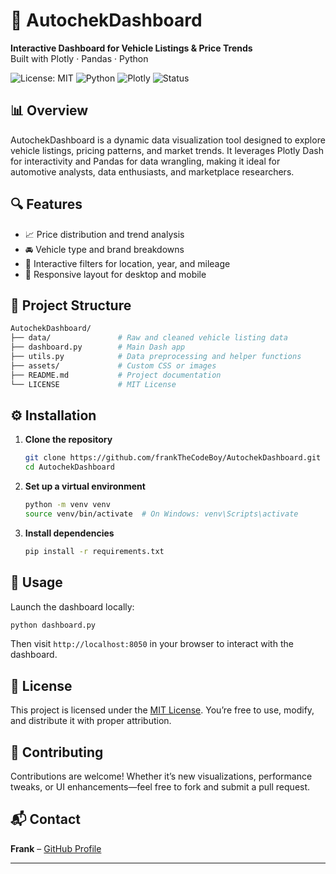 # 🚗 AutochekDashboard

**Interactive Dashboard for Vehicle Listings & Price Trends**  
Built with Plotly · Pandas · Python

![License: MIT](https://img.shields.io/badge/License-MIT-blue.svg)
![Python](https://img.shields.io/badge/Python-3.8%2B-blue.svg)
![Plotly](https://img.shields.io/badge/Plotly-Dash%20Framework-orange.svg)
![Status](https://img.shields.io/badge/Status-Active-brightgreen.svg)

## 📊 Overview

AutochekDashboard is a dynamic data visualization tool designed to explore vehicle listings, pricing patterns, and market trends. It leverages Plotly Dash for interactivity and Pandas for data wrangling, making it ideal for automotive analysts, data enthusiasts, and marketplace researchers.

## 🔍 Features

- 📈 Price distribution and trend analysis
- 🚘 Vehicle type and brand breakdowns
- 🧭 Interactive filters for location, year, and mileage
- 📱 Responsive layout for desktop and mobile

## 📁 Project Structure

```bash
AutochekDashboard/
├── data/               # Raw and cleaned vehicle listing data
├── dashboard.py        # Main Dash app
├── utils.py            # Data preprocessing and helper functions
├── assets/             # Custom CSS or images
├── README.md           # Project documentation
└── LICENSE             # MIT License
```

## ⚙️ Installation

1. **Clone the repository**
   ```bash
   git clone https://github.com/frankTheCodeBoy/AutochekDashboard.git
   cd AutochekDashboard
   ```

2. **Set up a virtual environment**
   ```bash
   python -m venv venv
   source venv/bin/activate  # On Windows: venv\Scripts\activate
   ```

3. **Install dependencies**
   ```bash
   pip install -r requirements.txt
   ```

## 🚀 Usage

Launch the dashboard locally:
```bash
python dashboard.py
```

Then visit `http://localhost:8050` in your browser to interact with the dashboard.

## 📄 License

This project is licensed under the [MIT License](LICENSE). You’re free to use, modify, and distribute it with proper attribution.

## 🤝 Contributing

Contributions are welcome! Whether it’s new visualizations, performance tweaks, or UI enhancements—feel free to fork and submit a pull request.

## 📬 Contact

**Frank** – [GitHub Profile](https://github.com/frankTheCodeBoy)

---
